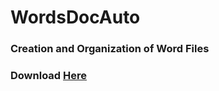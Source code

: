 # WordsDocAuto
### Creation and Organization of Word Files

### Download [Here](https://github.com/Cynastic/WordsDocAuto/releases/download/0.2.1/0.2.1.zip)
